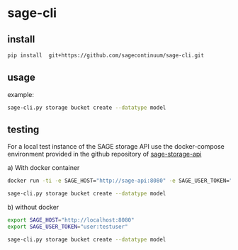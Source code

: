 # sage-cli


## install 

```bash
pip install  git+https://github.com/sagecontinuum/sage-cli.git
```

## usage

example:

```bash
sage-cli.py storage bucket create --datatype model
```



## testing


For a local test instance of the SAGE storage API use the docker-compose environment provided in the github repository of [sage-storage-api](https://github.com/sagecontinuum/sage-storage-api#getting-started)

a) With docker container
```bash
docker run -ti -e SAGE_HOST="http://sage-api:8080" -e SAGE_USER_TOKEN="user:testuser" --net sage-storage-api_default sagecontinuum/sage-cli 

sage-cli.py storage bucket create --datatype model
```

b) without docker
```bash
export SAGE_HOST="http://localhost:8080"
export SAGE_USER_TOKEN="user:testuser" 

sage-cli.py storage bucket create --datatype model
```
